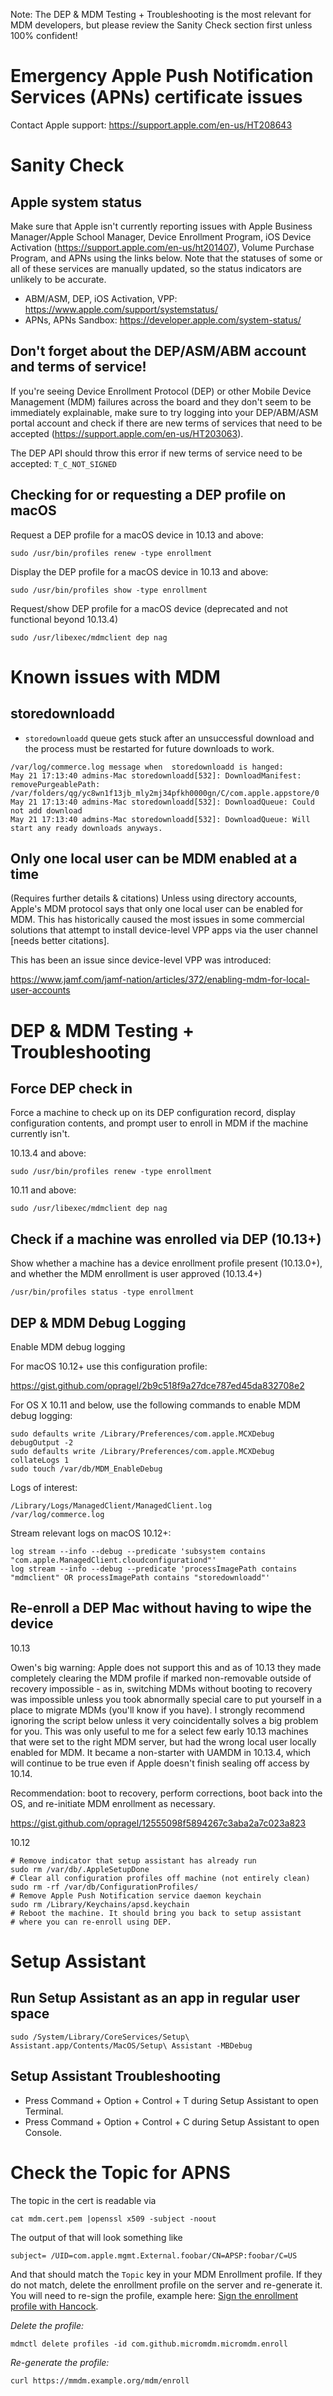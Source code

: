 Note: The DEP & MDM Testing + Troubleshooting is the most relevant for MDM developers, but please review the Sanity Check section first unless 100% confident!

# Emergency Apple Push Notification Services (APNs) certificate issues

Contact Apple support: https://support.apple.com/en-us/HT208643

# Sanity Check

## Apple system status

Make sure that Apple isn't currently reporting issues with Apple Business Manager/Apple School Manager, Device Enrollment Program, iOS Device Activation (https://support.apple.com/en-us/ht201407), Volume Purchase Program, and APNs using the links below. Note that the statuses of some or all of these services are manually updated, so the status indicators are unlikely to be accurate.

* ABM/ASM, DEP, iOS Activation, VPP: https://www.apple.com/support/systemstatus/
* APNs, APNs Sandbox: https://developer.apple.com/system-status/

## Don't forget about the DEP/ASM/ABM account and terms of service!

If you're seeing Device Enrollment Protocol (DEP) or other Mobile Device Management (MDM) failures across the board and they don't seem to be immediately explainable, make sure to try logging into your DEP/ABM/ASM portal account and check if there are new terms of services that need to be accepted (https://support.apple.com/en-us/HT203063).

The DEP API should throw this error if new terms of service need to be accepted: `T_C_NOT_SIGNED`

## Checking for or requesting a DEP profile on macOS

Request a DEP profile for a macOS device in 10.13 and above:

    sudo /usr/bin/profiles renew -type enrollment

Display the DEP profile for a macOS device in 10.13 and above:

    sudo /usr/bin/profiles show -type enrollment

Request/show DEP profile for a macOS device (deprecated and not functional beyond 10.13.4)

    sudo /usr/libexec/mdmclient dep nag

# Known issues with MDM

## storedownloadd
* `storedownloadd` queue gets stuck after an unsuccessful download and the process must be restarted for future downloads to work.
```
/var/log/commerce.log message when  storedownloadd is hanged:
May 21 17:13:40 admins-Mac storedownloadd[532]: DownloadManifest: removePurgeablePath: /var/folders/qg/yc8wn1f13jb_mly2mj34pfkh0000gn/C/com.apple.appstore/0
May 21 17:13:40 admins-Mac storedownloadd[532]: DownloadQueue: Could not add download
May 21 17:13:40 admins-Mac storedownloadd[532]: DownloadQueue: Will start any ready downloads anyways.
```
## Only one local user can be MDM enabled at a time

(Requires further details & citations) Unless using directory accounts, Apple's MDM protocol says that only one local user can be enabled for MDM. This has historically caused the most issues in some commercial solutions that attempt to install device-level VPP apps via the user channel [needs better citations].

This has been an issue since device-level VPP was introduced:

https://www.jamf.com/jamf-nation/articles/372/enabling-mdm-for-local-user-accounts

# DEP & MDM Testing + Troubleshooting

## Force DEP check in

Force a machine to check up on its DEP configuration record, display configuration contents, and prompt user to enroll in MDM if the machine currently isn't. 

10.13.4 and above:

    sudo /usr/bin/profiles renew -type enrollment

10.11 and above:

    sudo /usr/libexec/mdmclient dep nag

## Check if a machine was enrolled via DEP (10.13+)

Show whether a machine has a device enrollment profile present (10.13.0+), and whether the MDM enrollment is user approved (10.13.4+)

    /usr/bin/profiles status -type enrollment

## DEP & MDM Debug Logging

Enable MDM debug logging

For macOS 10.12+ use this configuration profile: 

https://gist.github.com/opragel/2b9c518f9a27dce787ed45da832708e2

For OS X 10.11 and below, use the following commands to enable MDM debug logging:

    sudo defaults write /Library/Preferences/com.apple.MCXDebug debugOutput -2
    sudo defaults write /Library/Preferences/com.apple.MCXDebug collateLogs 1
    sudo touch /var/db/MDM_EnableDebug

Logs of interest:

    /Library/Logs/ManagedClient/ManagedClient.log
    /var/log/commerce.log

Stream relevant logs on macOS 10.12+:

    log stream --info --debug --predicate 'subsystem contains "com.apple.ManagedClient.cloudconfigurationd"'
    log stream --info --debug --predicate 'processImagePath contains "mdmclient" OR processImagePath contains "storedownloadd"'

## Re-enroll a DEP Mac without having to wipe the device

10.13

Owen's big warning: Apple does not support this and as of 10.13 they made completely clearing the MDM profile if marked non-removable outside of recovery impossible - as in, switching MDMs without booting to recovery was impossible unless you took abnormally special care to put yourself in a place to migrate MDMs (you'll know if you have). I strongly recommend ignoring the script below unless it very coincidentally solves a big problem for you. This was only useful to me for a select few early 10.13 machines that were set to the right MDM server, but had the wrong local user locally enabled for MDM. It became a non-starter with UAMDM in 10.13.4, which will continue to be true even if Apple doesn't finish sealing off access by 10.14.

Recommendation: boot to recovery, perform corrections, boot back into the OS, and re-initiate MDM enrollment as necessary.

https://gist.github.com/opragel/12555098f5894267c3aba2a7c023a823

10.12

    # Remove indicator that setup assistant has already run
    sudo rm /var/db/.AppleSetupDone
    # Clear all configuration profiles off machine (not entirely clean)
    sudo rm -rf /var/db/ConfigurationProfiles/
    # Remove Apple Push Notification service daemon keychain
    sudo rm /Library/Keychains/apsd.keychain
    # Reboot the machine. It should bring you back to setup assistant
    # where you can re-enroll using DEP.

# Setup Assistant

## Run Setup Assistant as an app in regular user space
    sudo /System/Library/CoreServices/Setup\ Assistant.app/Contents/MacOS/Setup\ Assistant -MBDebug

## Setup Assistant Troubleshooting

* Press Command + Option + Control + T during Setup Assistant to open Terminal.
* Press Command + Option + Control + C during Setup Assistant to open Console.

# Check the Topic for APNS
The topic in the cert is readable via 
```
cat mdm.cert.pem |openssl x509 -subject -noout
```

The output of that will look something like 
```
subject= /UID=com.apple.mgmt.External.foobar/CN=APSP:foobar/C=US
```

And that should match the `Topic` key in your MDM Enrollment profile. If they do not match, delete the enrollment profile on the server and re-generate it. You will need to re-sign the profile, example here: [Sign the enrollment profile with Hancock](https://github.com/micromdm/micromdm/wiki/Sign-the-enrollment-profile-with-Hancock).

_Delete the profile:_
```
mdmctl delete profiles -id com.github.micromdm.micromdm.enroll
```

_Re-generate the profile:_
```
curl https://mmdm.example.org/mdm/enroll
```



